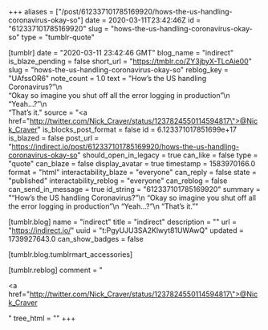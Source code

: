 +++
aliases = ["/post/612337101785169920/hows-the-us-handling-coronavirus-okay-so"]
date = 2020-03-11T23:42:46Z
id = "612337101785169920"
slug = "hows-the-us-handling-coronavirus-okay-so"
type = "tumblr-quote"

[tumblr]
date = "2020-03-11 23:42:46 GMT"
blog_name = "indirect"
is_blaze_pending = false
short_url = "https://tmblr.co/ZY3jbyX-TLcAie00"
slug = "hows-the-us-handling-coronavirus-okay-so"
reblog_key = "UAfssOR6"
note_count = 1.0
text = "How’s the US handling Coronavirus?”\n<br/>“Okay so imagine you shut off all the error logging in production”\n<br/>“Yeah…?”\n<br/>“That’s it."
source = "<a href=\"http://twitter.com/Nick_Craver/status/1237824550114594817\">@Nick_Craver</a>"
is_blocks_post_format = false
id = 6.123371017851699e+17
is_blazed = false
post_url = "https://indirect.io/post/612337101785169920/hows-the-us-handling-coronavirus-okay-so"
should_open_in_legacy = true
can_like = false
type = "quote"
can_blaze = false
display_avatar = true
timestamp = 1583970166.0
format = "html"
interactability_blaze = "everyone"
can_reply = false
state = "published"
interactability_reblog = "everyone"
can_reblog = false
can_send_in_message = true
id_string = "612337101785169920"
summary = "“How’s the US handling Coronavirus?”\n “Okay so imagine you shut off all the error logging in production”\n “Yeah…?”\n “That’s it.”"

[tumblr.blog]
name = "indirect"
title = "indirect"
description = ""
url = "https://indirect.io/"
uuid = "t:PgyUJU3SA2Klwyt81UWAwQ"
updated = 1739927643.0
can_show_badges = false

[tumblr.blog.tumblrmart_accessories]

[tumblr.reblog]
comment = "<p><a href=\"http://twitter.com/Nick_Craver/status/1237824550114594817\">@Nick_Craver</a></p>"
tree_html = ""
+++
